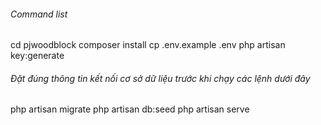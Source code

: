 ###### Command list
[](git@github.com:hieutrung2001/pjwoodblock.git)
cd pjwoodblock
composer install
cp .env.example .env
php artisan key:generate
###### Đặt đúng thông tin kết nối cơ sở dữ liệu trước khi chạy các lệnh dưới đây
php artisan migrate
php artisan db:seed
php artisan serve
